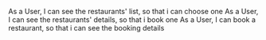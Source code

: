 As a User, I can see the restaurants' list, so that i can choose one
As a User, I can see the restaurants' details, so that i book one
As a User, I can book a restaurant, so that i can see the booking details
